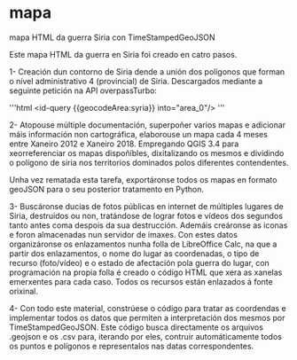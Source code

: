 # mapa

mapa HTML da guerra Siria con TimeStampedGeoJSON

Este mapa HTML da guerra en Siria foi creado en catro pasos.

1- Creación dun contorno de Siria dende a unión dos polígonos que forman o nível administrativo 4 (provincial) de Siria. Descargados mediante a seguinte petición na API overpassTurbo:

'''html
<osm-script output="xml" timeout="25">
    <id-query {{geocodeArea:syria}} into="area_0"/>
    <union>
        <query type="node">
            <has-kv k="admin_level" v="4"/>
            <area-query from="area_0"/>
        </query>
        <query type="way">
            <has-kv k="admin_level" v="4"/>
            <area-query from="area_0"/>
        </query>
        <query type="relation">
            <has-kv k="admin_level" v="4"/>
            <area-query from="area_0"/>
        </query>
    </union>
    <union>
        <item/>
        <recurse type="down"/>
    </union>
    <print mode="meta"/><!-- fixed by auto repair -->
</osm-script>
'''

2- Atopouse múltiple documentación, superpoñer varios mapas e adicionar máis información non cartográfica, elaborouse un mapa cada 4 meses entre Xaneiro 2012 e Xaneiro 2018. Empregando QGIS 3.4 para xeorreferenciar os mapas dispoñíbles, dixitalizando os mesmos e dividindo o polígono de siria nos territorios dominados polos diferentes contendentes.

Unha vez rematada esta tarefa, exportáronse todos os mapas en formato geoJSON para o seu posterior tratamento en Python.

3- Buscáronse ducias de fotos públicas en internet de múltiples lugares de Siria, destruidos ou non, tratándose de lograr fotos e vídeos dos segundos tanto antes coma despois da sua destrucción. Ademáis creáronse as iconas e foron almacenadas nun servidor de imaxes. Con estes datos organizáronse os enlazamentos nunha folla de LibreOffice Calc, na que a partir dos enlazamentos, o nome do lugar as coordenadas, o tipo de recurso (foto/vídeo) e o estado de afectación pola guerra do lugar, con programación na propia folla é creado o código HTML que xera as xanelas emerxentes para cada caso. Todos os recursos están enlazados á fonte orixinal.

4- Con todo este material, constrúese o código para tratar as coordendas e implementar todos os datos que permiten a interpretación dos mesmos por TimeStampedGeoJSON. Este código busca directamente os arquivos .geojson e os .csv para, iterando por eles, contruir automáticamente todos os puntos e polígonos e representalos nas datas correspondentes.
